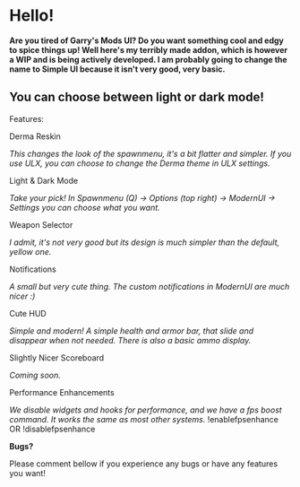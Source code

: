 # Hello!

**Are you tired of Garry's Mods UI? Do you want something cool and edgy to spice things up! Well here's my terribly made addon, which is however a WIP and is being actively developed. I am probably going to change the name to Simple UI because it isn't very good, very basic.**

## You can choose between light or dark mode!

Features:

Derma Reskin

  *This changes the look of the spawnmenu, it's a bit flatter and simpler. If you use ULX, you can choose to change the Derma theme in ULX settings.*

Light & Dark Mode

  *Take your pick! In Spawnmenu (Q) -> Options (top right) -> ModernUI -> Settings you can choose what you want.*

Weapon Selector

  *I admit, it's not very good but its design is much simpler than the default, yellow one.*

Notifications

  *A small but very cute thing. The custom notifications in ModernUI are much nicer :)*

Cute HUD

  *Simple and modern! A simple health and armor bar, that slide and disappear when not needed. There is also a basic ammo display.*

Slightly Nicer Scoreboard

  *Coming soon.*

Performance Enhancements

  *We disable widgets and hooks for performance, and we have a fps boost command. It works the same as most other systems.*
    !enablefpsenhance OR !disablefpsenhance 

**Bugs?**

Please comment bellow if you experience any bugs or have any features you want!
